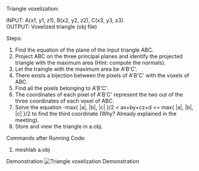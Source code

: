 Triangle voxelization:  

INPUT: A(x1, y1, z1), B(x2, y2, z2), C(x3, y3, z3).  
OUTPUT: Voxelized triangle (obj file)

Steps:
1) Find the equation of the plane of the input triangle ABC.
2) Project ABC on the three principal planes and identify the projected
triangle with the maximum area (Hint: compute the normals).
3) Let the traingle with the maximum area be A'B'C'.
4) There exists a bijection between the pixels of A'B'C' with the voxels of ABC.
5) Find all the pixels belonging to A'B'C'.
6) The coordinates of each pixel of A'B'C' represent the two out of the three
coordinates of each voxel of ABC.
7) Solve the equation -max{ |a|, |b|, |c| }/2 < ax+by+cz+d <= max{ |a|, |b|, |c| }/2
to find the third coordinate (Why? Already explained in the meeting).
8) Store and view the triangle in a.obj.

Commands after Running Code:
1) meshlab a.obj

Demonstration 
![Triangle voxelization Demonstration](https://github.com/AbhJ/Line-Drawing-Brassenham/blob/master/Plane%20Drawing/Triangle%20Voxelization/demoTriangleVoxelisation.gif?raw=true)